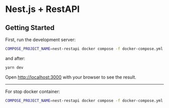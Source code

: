 # Nest.js + RestAPI

## Getting Started

First, run the development server:

```bash
COMPOSE_PROJECT_NAME=nest-restapi docker compose -f docker-compose.yml -f docker-compose.dev.yml up postgres
```

and after:

```bash
yarn dev
```

Open [http://localhost:3000](http://localhost:3000) with your browser to see the result.

----

For stop docker container:

```bash
COMPOSE_PROJECT_NAME=nest-restapi docker compose -f docker-compose.yml -f docker-compose.dev.yml down
```
